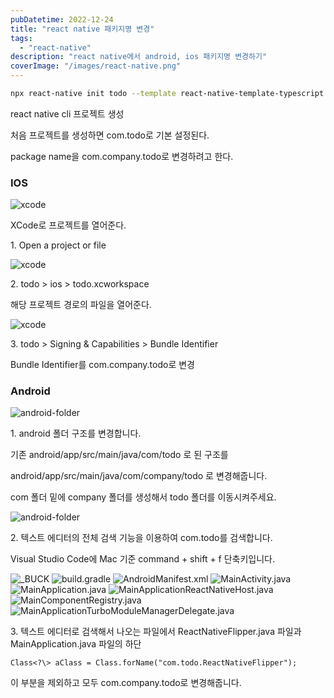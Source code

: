 ```yaml
---
pubDatetime: 2022-12-24
title: "react native 패키지명 변경"
tags:
  - "react-native"
description: "react native에서 android, ios 패키지명 변경하기"
coverImage: "/images/react-native.png"
---
```


```bash
npx react-native init todo --template react-native-template-typescript
```

react native cli 프로젝트 생성

처음 프로젝트를 생성하면 com.todo로 기본 설정된다.

package name을 com.company.todo로 변경하려고 한다.

### IOS

![xcode](@assets/images/react-native-package-name-change-1.png)

XCode로 프로젝트를 열어준다.

1\. Open a project or file

![xcode](@assets/images/react-native-package-name-change-2.png)

2\. todo > ios > todo.xcworkspace

해당 프로젝트 경로의 파일을 열어준다.

![xcode](@assets/images/react-native-package-name-change-3.png)

3\. todo > Signing & Capabilities > Bundle Identifier

Bundle Identifier를 com.company.todo로 변경

### Android

![android-folder](@assets/images/react-native-package-name-change-4.png)

1\. android 폴더 구조를 변경합니다.

기존 android/app/src/main/java/com/todo 로 된 구조를

android/app/src/main/java/com/company/todo 로 변경해줍니다.

com 폴더 밑에 company 폴더를 생성해서 todo 폴더를 이동시켜주세요.

![android-folder](@assets/images/react-native-package-name-change-5.png)

2\. 텍스트 에디터의 전체 검색 기능을 이용하여 com.todo를 검색합니다.

Visual Studio Code에 Mac 기준 command + shift + f 단축키입니다.

![_BUCK](@assets/images/react-native-package-name-change-6.png)
![build.gradle](@assets/images/react-native-package-name-change-7.png)
![AndroidManifest.xml](@assets/images/react-native-package-name-change-8.png)
![MainActivity.java](@assets/images/react-native-package-name-change-9.png)
![MainApplication.java](@assets/images/react-native-package-name-change-10.png)
![MainApplicationReactNativeHost.java](@assets/images/react-native-package-name-change-11.png)
![MainComponentRegistry.java](@assets/images/react-native-package-name-change-12.png)
![MainApplicationTurboModuleManagerDelegate.java](@assets/images/react-native-package-name-change-13.png)

3\. 텍스트 에디터로 검색해서 나오는 파일에서 ReactNativeFlipper.java 파일과 MainApplication.java 파일의 하단

`Class<?\> aClass = Class.forName("com.todo.ReactNativeFlipper");`

이 부분을 제외하고 모두 com.company.todo로 변경해줍니다.
